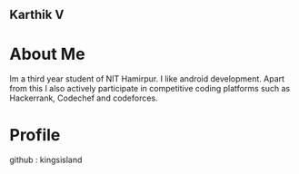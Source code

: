 ## Karthik V

# About Me

Im a third year student of NIT Hamirpur. I like android development. Apart from this I also actively participate in competitive coding platforms such as Hackerrank, Codechef and codeforces.

# Profile

github : kingsisland

